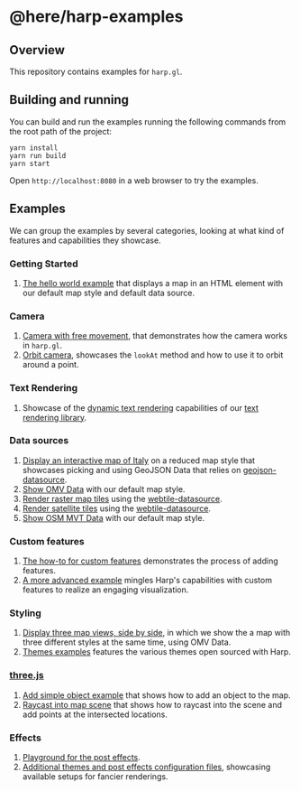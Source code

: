 # @here/harp-examples

## Overview

This repository contains examples for `harp.gl`.

## Building and running

You can build and run the examples running the following commands from the root path of the project:

```shell
yarn install
yarn run build
yarn start
```

Open `http://localhost:8080` in a web browser to try the examples.

## Examples

We can group the examples by several categories, looking at what kind of features and capabilities they showcase.

### Getting Started

1. [The hello world example](src/hello.ts) that displays a map in an HTML element with our default map style and default data source.

### Camera

1. [Camera with free movement](src/camera_free.ts), that demonstrates how the camera works in `harp.gl`.
1. [Orbit camera](src/camera_orbit.ts), showcases the `lookAt` method and how to use it to orbit around a point.

### Text Rendering

1. Showcase of the [dynamic text rendering](src/textcanvas_dynamic.ts) capabilities of our [text rendering library](../harp-text-canvas/README.md).

### Data sources

1. [Display an interactive map of Italy](src/datasource_geojson_styling_game.ts) on a reduced map style that showcases picking and using GeoJSON Data that relies on [geojson-datasource](../harp-geojson-datasource/README.md).
1. [Show OMV Data](src/hello.ts) with our default map style.
1. [Render raster map tiles](src/datasource_webtile.ts) using the [webtile-datasource](../harp-webtile-datasource/README.md).
1. [Render satellite tiles](src/datasource_satellitetile.ts) using the [webtile-datasource](../harp-webtile-datasource/README.md).
1. [Show OSM MVT Data](src/datasource_xyzmvt.ts) with our default map style.

### Custom features

1. [The how-to for custom features](src/features.ts) demonstrates the process of adding features.
1. [A more advanced example](src/features_custom.ts) mingles Harp's capabilities with custom features to realize an engaging visualization.

### Styling

1. [Display three map views, side by side](src/multiview_triple-view.ts), in which we show the a map with three different styles at the same time, using OMV Data.
1. [Themes examples](src/themes.ts) features the various themes open sourced with Harp.

### [three.js](https://threejs.org/)

1. [Add simple object example](src/threejs_add-simple-object.ts) that shows how to add an object to the map.
1. [Raycast into map scene](src/threejs_raycast.ts) that shows how to raycast into the scene and add points at the intersected locations.

### Effects

1. [Playground for the post effects](src/effects_all.ts).
1. [Additional themes and post effects configuration files](src/effects_themes.ts), showcasing available setups for fancier renderings.
